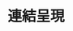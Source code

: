 # 連結呈現
[                                                      ](https://github.com/ckt371461/python/edit/master/note/Link.md)
